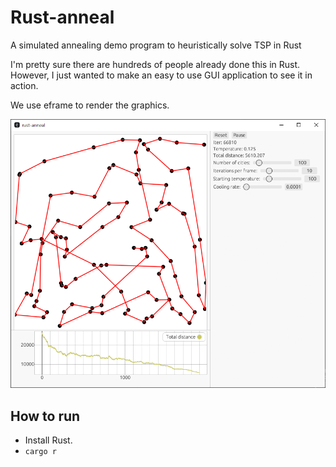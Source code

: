 # Rust-anneal

A simulated annealing demo program to heuristically solve TSP in Rust

I'm pretty sure there are hundreds of people already done this in Rust.
However, I just wanted to make an easy to use GUI application to see it in action.

We use eframe to render the graphics.

![screenshot](images/screenshot.png)

## How to run

* Install Rust.
* `cargo r`
